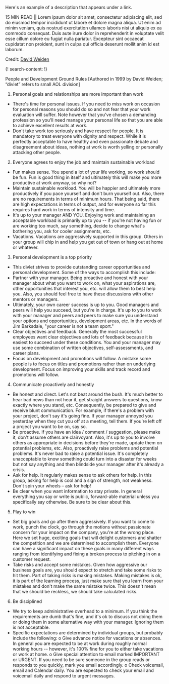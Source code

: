 Here's an example of a description that appears under a link.

15 MIN READ || Lorem ipsum dolor sit amet, consectetur adipiscing elit, sed do eiusmod tempor incididunt ut labore et dolore magna aliqua. Ut enim ad minim veniam, quis nostrud exercitation ullamco laboris nisi ut aliquip ex ea commodo consequat. Duis aute irure dolor in reprehenderit in voluptate velit esse cillum dolore eu fugiat nulla pariatur. Excepteur sint occaecat cupidatat non proident, sunt in culpa qui officia deserunt mollit anim id est laborum.

Credit: [David Weiden](https://www.linkedin.com/in/davidweiden/)


{! search-content: !}

People and Development Ground Rules 
[Authored in 1999 by David Weiden; “divlet” refers to small AOL division]

1.  Personal goals and relationships are more important than work 
*	There's time for personal issues.  If you need to miss work on occasion for personal reasons you should do so and not fear that your work evaluation will suffer.  Note however that you've chosen a demanding profession so you'll need manage your personal life so that you are able to achieve excellent results at work. 
*	Don't take work too seriously and have respect for people.  It is mandatory to treat everyone with dignity and respect.  While it is perfectly acceptable to have healthy and even passionate debate and disagreement about ideas, nothing at work is worth yelling or personally attacking other people. 
2.  Everyone agrees to enjoy the job and maintain sustainable workload 
*	Fun makes sense.  You spend a lot of your life working, so work should be fun.  Fun is good thing in itself and ultimately this will make you more productive at work anyway, so why not? 
*	Maintain sustainable workload.  You will be happier and ultimately more productively if you pace yourself and don't burn yourself out.  Also, there are no requirements in terms of minimum hours.  That being said, there are high expectations in terms of output, and for everyone so far this requires hard work in terms of intensity and time. 
*	It's up to your manager AND YOU.  Enjoying work and maintaining an acceptable workload is primarily up to you -- if you're not having fun or are working too much, say something, decide to change what's bothering you, ask for cooler assignments, etc. 
*	Vacations.  Vacations are aggressively supported in this group.  Others in your group will chip in and help you get out of town or hang out at home or whatever. 
3.  Personal development is a top priority 
*	This divlet strives to provide outstanding career opportunities and personal development.  Some of the ways to accomplish this include: 
  *	Partner with your manager.  Being proactive and honest with your manager about what you want to work on, what your aspirations are, other opportunities that interest you, etc. will allow them to best help you.  Also, you should feel free to have these discussions with other mentors or managers. 
  *	Ultimately, your own career success is up to you.  Good managers and peers will help you succeed, but you're in charge.  It's up to you to work with your manager and peers and peers to make sure you understand your options and opportunities, development areas, etc.  In the words of Jim Barksdale, "your career is not a team sport." 
  *	Clear objectives and feedback.  Generally the most successful employees want clear objectives and lots of feedback because it is easiest to succeed under these conditions.  You and your manager may use some combination of written objectives, self-assessments, and career plans. 
  *	Focus on development and promotions will follow.  A mistake some people is to focus on titles and promotions rather than on underlying development.  Focus on improving your skills and track record and promotions will follow. 
4.  Communicate proactively and honestly 
*	Be honest and direct.  Let's not beat around the bush.  It's much better to hear bad news than not hear it, get straight answers to questions, know exactly where you stand, etc.  Consequently, be prepared to give and receive blunt communication.  For example, if there's a problem with your project, don't say it's going fine.  If your manager annoyed you yesterday when they cut you off at a meeting, tell them.  If you're left off a project you want to be on, say so. 
*	Be proactive.  If you have an idea / comment / suggestion, please make it, don't assume others are clairvoyant.  Also, it's up to you to involve others as appropriate in decisions before they're made, update them on potential problems, etc.  Also, proactively raise problems and potential problems.  It's never bad to raise a potential issue.  It's completely unacceptable to know something could turn into a disaster for weeks but not say anything and then blindside your manager after it's already a crisis. 
*	Ask for help.  It regularly makes sense to ask others for help.  In this group, asking for help is cool and a sign of strength, not weakness.  Don't spin your wheels – ask for help! 
*	Be clear when you want information to stay private.  In general everything you say or write is public, forward-able material unless you specifically say otherwise.  Be sure to be clear about this. 
5.  Play to win 
*	Set big goals and go after them aggressively.  If you want to come to work, punch the clock, go through the motions without passionate concern for your impact on the company, you're at the wrong place.  Here we set huge, exciting goals that will delight customers and shatter the competition and we are determined to accomplish them.  Everyone can have a significant impact on these goals in many different ways ranging from identifying and fixing a broken process to pitching in on a customer request. 
*	Take risks and accept some mistakes.  Given how aggressive our business goals are, you should expect to stretch and take some risks to hit them.  Part of taking risks is making mistakes.  Making mistakes is ok, it is part of the learning process, just make sure that you learn from your mistakes and don't make the same mistake twice.  This doesn't mean that we should be reckless, we should take calculated risks. 
6.  Be disciplined 
*	We try to keep administrative overhead to a minimum.  If you think the requirements are dumb that's fine, and it's ok to discuss not doing them or doing them in some alternative way with your manager.  Ignoring them is not acceptable. 
*	Specific expectations are determined by individual groups, but probably include the following: 
o	Give advance notice for vacations or absences.  In general you are expected to be at work during roughly normal working hours -- however, it's 100% fine for you to either take vacations or work at home. 
o	Give special attention to email marked IMPORTANT or URGENT.  If you need to be sure someone in the group reads or responds to you quickly, mark you email accordingly. 
o	Check voicemail, email and Calendar daily.  You are expected to check your email and voicemail daily and respond to urgent messages. 



